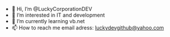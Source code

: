 - 👋 Hi, I’m @LuckyCorporationDEV
- 👀 I’m interested in IT and development
- 🌱 I’m currently learning vb.net 
- 📫 How to reach me email adress: luckydevgithub@yahoo.com
